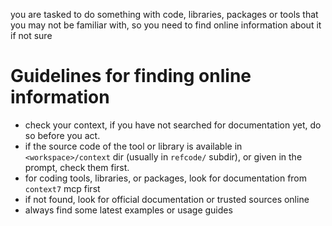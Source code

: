 you are tasked to do something with code, libraries, packages or tools that you may not be familiar with, so you need to find online information about it if not sure

# Guidelines for finding online information

- check your context, if you have not searched for documentation yet, do so before you act.
- if the source code of the tool or library is available in `<workspace>/context` dir (usually in `refcode/` subdir), or given in the prompt, check them first.
- for coding tools, libraries, or packages, look for documentation from `context7` mcp first
- if not found, look for official documentation or trusted sources online
- always find some latest examples or usage guides